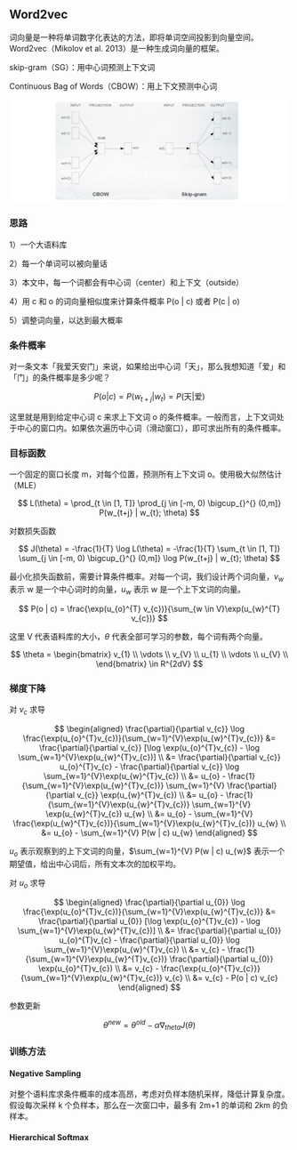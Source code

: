 ## Word2vec
词向量是一种将单词数字化表达的方法，即将单词空间投影到向量空间。Word2vec（Mikolov et al. 2013）是一种生成词向量的框架。

skip-gram（SG）：用中心词预测上下文词

Continuous Bag of Words（CBOW）：用上下文预测中心词

![](./images/embs1.png)

### 思路
1）一个大语料库

2）每一个单词可以被向量话

3）本文中，每一个词都会有中心词（center）和上下文（outside）

4）用 c 和 o 的词向量相似度来计算条件概率 P(o | c) 或者 P(c | o)

5）调整词向量，以达到最大概率

### 条件概率
对一条文本「我爱天安门」来说，如果给出中心词「天」，那么我想知道「爱」和「门」的条件概率是多少呢？

$$
P(o | c) = P(w_{t+j} | w_{t}) = P(\text{天} | \text{爱})
$$

这里就是用到给定中心词 c 来求上下文词 o 的条件概率。一般而言，上下文词处于中心的窗口内。如果依次遍历中心词（滑动窗口），即可求出所有的条件概率。

### 目标函数
一个固定的窗口长度 m，对每个位置，预测所有上下文词 o。使用极大似然估计（MLE）

$$
L(\theta) = \prod_{t \in [1, T]} \prod_{j \in [-m, 0) \bigcup_{}^{} (0,m]} P(w_{t+j} | w_{t}; \theta)
$$

对数损失函数

$$
J(\theta) = -\frac{1}{T} \log L(\theta) = -\frac{1}{T} \sum_{t \in [1, T]} \sum_{j \in [-m, 0) \bigcup_{}^{} (0,m]} \log P(w_{t+j} | w_{t}; \theta)
$$

最小化损失函数前，需要计算条件概率。对每一个词，我们设计两个词向量，$v_{w}$ 表示 w 是一个中心词时的向量，$u_{w}$ 表示 w 是一个上下文词的向量。

$$
P(o | c) = \frac{\exp(u_{o}^{T} v_{c})}{\sum_{w \in V}\exp(u_{w}^{T} v_{c})}
$$

这里 V 代表语料库的大小，$\theta$ 代表全部可学习的参数，每个词有两个向量。

$$
\theta =
\begin{bmatrix}
v_{1} \\
\vdots \\
v_{V} \\
u_{1} \\
\vdots \\
u_{V} \\
\end{bmatrix}
\in R^{2dV}
$$

### 梯度下降
对 $v_{c}$ 求导

$$
\begin{aligned}
\frac{\partial}{\partial v_{c}} \log \frac{\exp(u_{o}^{T}v_{c})}{\sum_{w=1}^{V}\exp(u_{w}^{T}v_{c})} &= \frac{\partial}{\partial v_{c}} [\log \exp(u_{o}^{T}v_{c}) - \log \sum_{w=1}^{V}\exp(u_{w}^{T}v_{c})] \\
&= \frac{\partial}{\partial v_{c}} u_{o}^{T}v_{c} - \frac{\partial}{\partial v_{c}} \log \sum_{w=1}^{V}\exp(u_{w}^{T}v_{c}) \\
&= u_{o} - \frac{1}{\sum_{w=1}^{V}\exp(u_{w}^{T}v_{c})} \sum_{w=1}^{V} \frac{\partial} {\partial v_{c}} \exp(u_{w}^{T}v_{c}) \\
&= u_{o} - \frac{1}{\sum_{w=1}^{V}\exp(u_{w}^{T}v_{c})} \sum_{w=1}^{V} \exp(u_{w}^{T}v_{c}) u_{w} \\
&= u_{o} - \sum_{w=1}^{V} \frac{\exp(u_{w}^{T}v_{c})}{\sum_{w=1}^{V}\exp(u_{w}^{T}v_{c})} u_{w} \\
&= u_{o} - \sum_{w=1}^{V} P(w | c) u_{w}
\end{aligned}
$$

$u_{o}$ 表示观察到的上下文词的向量，$\sum_{w=1}^{V} P(w | c) u_{w}$ 表示一个期望值，给出中心词后，所有文本次的加权平均。

对 $u_{o}$ 求导

$$
\begin{aligned}
\frac{\partial}{\partial u_{0}} \log \frac{\exp(u_{o}^{T}v_{c})}{\sum_{w=1}^{V}\exp(u_{w}^{T}v_{c})} &= \frac{\partial}{\partial u_{0}} [\log \exp(u_{o}^{T}v_{c}) - \log \sum_{w=1}^{V}\exp(u_{w}^{T}v_{c})] \\
&= \frac{\partial}{\partial u_{0}} u_{o}^{T}v_{c} - \frac{\partial}{\partial u_{0}} \log \sum_{w=1}^{V}\exp(u_{w}^{T}v_{c}) \\
&= v_{c} - \frac{1}{\sum_{w=1}^{V}\exp(u_{w}^{T}v_{c})} \frac{\partial}{\partial u_{0}} \exp(u_{o}^{T}v_{c}) \\
&= v_{c} - \frac{\exp{u_{o}^{T}v_{c}}}{\sum_{w=1}^{V}\exp(u_{w}^{T}v_{c})} v_{c} \\
&= v_{c} - P(o | c) v_{c}
\end{aligned}
$$

参数更新

$$
\theta^{new} = \theta^{old} - \alpha \nabla_{theta} J(\theta)
$$

### 训练方法
#### Negative Sampling
对整个语料库求条件概率的成本高昂，考虑对负样本随机采样，降低计算复杂度。假设每次采样 k 个负样本，那么在一次窗口中，最多有 2m+1 的单词和 2km 的负样本。

#### Hierarchical Softmax
